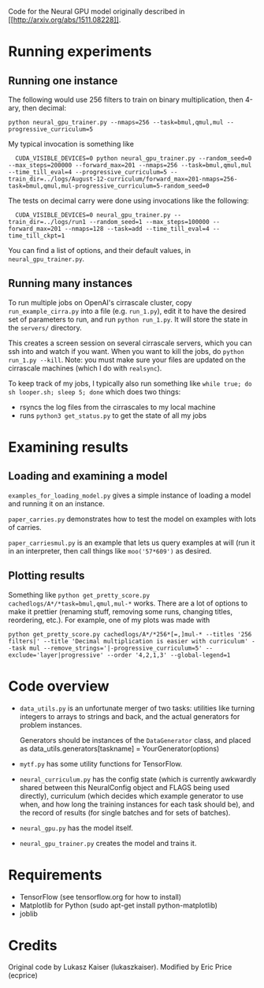 Code for the Neural GPU model originally described in
[[http://arxiv.org/abs/1511.08228]].


Running experiments
===================

Running one instance
--------------------

The following would use 256 filters to train on binary multiplication,
then 4-ary, then decimal:
```
python neural_gpu_trainer.py --nmaps=256 --task=bmul,qmul,mul --progressive_curriculum=5
```

My typical invocation is something like

```
  CUDA_VISIBLE_DEVICES=0 python neural_gpu_trainer.py --random_seed=0 --max_steps=200000 --forward_max=201 --nmaps=256 --task=bmul,qmul,mul --time_till_eval=4 --progressive_curriculum=5 --train_dir=../logs/August-12-curriculum/forward_max=201-nmaps=256-task=bmul,qmul,mul-progressive_curriculum=5-random_seed=0
```

The tests on decimal carry were done using invocations like the following:
```
  CUDA_VISIBLE_DEVICES=0 neural_gpu_trainer.py --train_dir=../logs/run1 --random_seed=1 --max_steps=100000 --forward_max=201 --nmaps=128 --task=add --time_till_eval=4 --time_till_ckpt=1
```

You can find a list of options, and their default values, in `neural_gpu_trainer.py`.

Running many instances
----------------------

To run multiple jobs on OpenAI's cirrascale cluster, copy
`run_example_cirra.py` into a file (e.g. `run_1.py`), edit it to have
the desired set of parameters to run, and run `python run_1.py`.  It
will store the state in the `servers/` directory.

This creates a screen session on several cirrascale servers, which you
can ssh into and watch if you want.  When you want to kill the jobs,
do `python run_1.py --kill`.  Note: you must make sure your files are
updated on the cirrascale machines (which I do with `realsync`).

To keep track of my jobs, I typically also run something like
 `while true; do sh looper.sh; sleep 5; done`
which does two things:

 * rsyncs the log files from the cirrascales to my local machine
 * runs `python3 get_status.py` to get the state of all my jobs


Examining results
=================

Loading and examining a model
-----------------------------

`examples_for_loading_model.py` gives a simple instance of loading a
model and running it on an instance.

`paper_carries.py` demonstrates how to test the model on examples with
lots of carries.

`paper_carriesmul.py` is an example that lets us query examples at will (run it in an interpreter, then call things like `moo('57*609')` as desired.


Plotting results
----------------

Something like `python get_pretty_score.py cachedlogs/A*/*task=bmul,qmul,mul-*` works.  There are a lot of options to make it prettier (renaming stuff, removing some runs, changing titles, reordering, etc.).  For example, one of my plots was made with

```
python get_pretty_score.py cachedlogs/A*/*256*[=,]mul-* --titles '256 filters|' --title 'Decimal multiplication is easier with curriculum' --task mul --remove_strings='|-progressive_curriculum=5' --exclude='layer|progressive' --order '4,2,1,3' --global-legend=1
```

Code overview
=============

 * `data_utils.py` is an unfortunate merger of two tasks: utilities
   like turning integers to arrays to strings and back, and the actual
   generators for problem instances.

   Generators should be instances of the `DataGenerator` class, and
   placed as data_utils.generators[taskname] = YourGenerator(options)

* `mytf.py` has some utility functions for TensorFlow.

 * `neural_curriculum.py` has the config state (which is currently
   awkwardly shared between this NeuralConfig object and FLAGS being
   used directly), curriculum (which decides which example generator
   to use when, and how long the training instances for each task
   should be), and the record of results (for single batches and for
   sets of batches).

 * `neural_gpu.py` has the model itself.

 * `neural_gpu_trainer.py` creates the model and trains it.

Requirements
============

* TensorFlow (see tensorflow.org for how to install)
* Matplotlib for Python (sudo apt-get install python-matplotlib)
* joblib

Credits
=======

Original code by Lukasz Kaiser (lukaszkaiser).  Modified by Eric Price
(ecprice)
